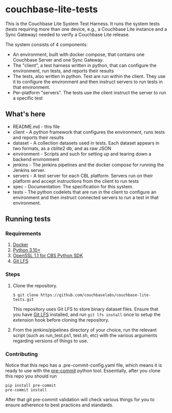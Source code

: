 # couchbase-lite-tests

This is the Couchbase Lite System Test Harness.  It runs the
system tests (tests requiring more than one device, e.g., a
Couchbase Lite instance and a Sync Gateway) needed to verify
a Couchbase Lite release.

The system consists of 4 components:

* An environment, built with docker compose, that contains one Couchbase Server and one Sync Gateway.
* The "client", a  test harness written in python, that can configure the environment, run tests, and reports their results
* The tests, also written in python.  Test are run within the client.  They use it to configure the environment and then instruct servers to run tests in that environment.
* Per-platform "servers".  The tests use the client instruct the server to run a specific test

## What's here

* README.md - this file
* client - A python framework that configures the environment, runs tests and reports their results
* dataset - A collection datasets used in tests.  Each dataset appears in two formats, as a cblite2 db, and as raw JSON
* environment - Scripts and such for setting up and tearing down a backend environment
* jenkins - The jenkins pipelines and the docker compose for running the Jenkins server.
* servers - A test server for each CBL platform.  Servers run on their platform and accept instructions from the client to run tests
* spec - Documentation:  The specification for this system.
* tests - The python codelets that are run in the client to configure an environment and then instruct connected servers to run a test in that environment.

## Running tests

### Requirements

1. [Docker](https://www.docker.com/get-started)
2. [Python 3.10+](https://www.python.org/downloads)
3. [OpenSSL 1.1 for CBS Python SDK](https://docs.couchbase.com/python-sdk/current/hello-world/start-using-sdk.html)
4. [Git LFS](https://git-lfs.com)

### Steps

1. Clone the repository.
   ```
   $ git clone https://github.com/couchbaselabs/couchbase-lite-tests.git
   ```
   This repository uses Git LFS to store binary dataset files. Ensure that you have [Git LFS](https://git-lfs.com) installed, and run `git lfs install` once to setup the extension hook before cloning the repository.

2. From the jenkins/pipelines directory of your choice, run the relevant script (such as run_test.ps1, test.sh, etc) with the various arguments regarding versions of things to use.

### Contributing

Notice that this repo has a .pre-commit-config.yaml file, which means it is ready to use with the [pre-commit](https://pre-commit.com/#intro) python tool.  Essentially, after you clone this repo you should run 

```
pip install pre-commit
pre-commit install
```

After that git pre-commit validation will check various things for you to ensure adherence to best practices and standards.